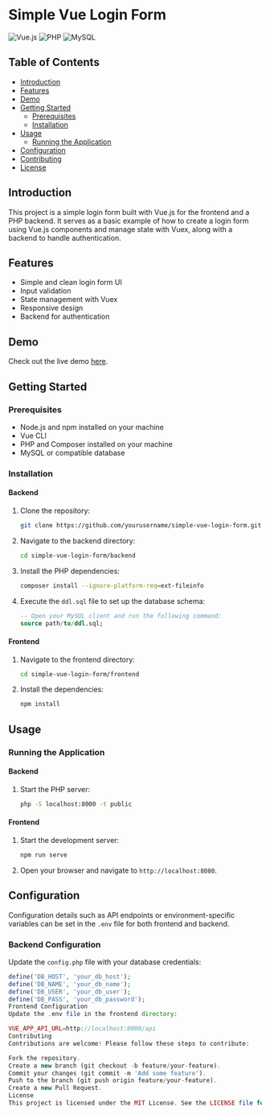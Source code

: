 # Simple Vue Login Form

![Vue.js](https://img.shields.io/badge/Vue.js-35495E?style=for-the-badge&logo=vue.js&logoColor=4FC08D)
![PHP](https://img.shields.io/badge/PHP-777BB4?style=for-the-badge&logo=php&logoColor=white)
![MySQL](https://img.shields.io/badge/MySQL-4479A1?style=for-the-badge&logo=mysql&logoColor=white)

## Table of Contents
- [Introduction](#introduction)
- [Features](#features)
- [Demo](#demo)
- [Getting Started](#getting-started)
  - [Prerequisites](#prerequisites)
  - [Installation](#installation)
- [Usage](#usage)
  - [Running the Application](#running-the-application)
- [Configuration](#configuration)
- [Contributing](#contributing)
- [License](#license)

## Introduction
This project is a simple login form built with Vue.js for the frontend and a PHP backend. It serves as a basic example of how to create a login form using Vue.js components and manage state with Vuex, along with a backend to handle authentication.

## Features
- Simple and clean login form UI
- Input validation
- State management with Vuex
- Responsive design
- Backend for authentication

## Demo
Check out the live demo [here](https://your-demo-link.com).

## Getting Started

### Prerequisites
- Node.js and npm installed on your machine
- Vue CLI
- PHP and Composer installed on your machine
- MySQL or compatible database

### Installation

#### Backend
1. Clone the repository:
    ```bash
    git clone https://github.com/yourusername/simple-vue-login-form.git
    ```
2. Navigate to the backend directory:
    ```bash
    cd simple-vue-login-form/backend
    ```
3. Install the PHP dependencies:
    ```bash
    composer install --ignore-platform-req=ext-fileinfo
    ```
4. Execute the `ddl.sql` file to set up the database schema:
    ```sql
    -- Open your MySQL client and run the following command:
    source path/to/ddl.sql;
    ```

#### Frontend
1. Navigate to the frontend directory:
    ```bash
    cd simple-vue-login-form/frontend
    ```
2. Install the dependencies:
    ```bash
    npm install
    ```

## Usage

### Running the Application

#### Backend
1. Start the PHP server:
    ```bash
    php -S localhost:8000 -t public
    ```

#### Frontend
1. Start the development server:
    ```bash
    npm run serve
    ```
2. Open your browser and navigate to `http://localhost:8080`.

## Configuration
Configuration details such as API endpoints or environment-specific variables can be set in the `.env` file for both frontend and backend.

### Backend Configuration
Update the `config.php` file with your database credentials:

```php
define('DB_HOST', 'your_db_host');
define('DB_NAME', 'your_db_name');
define('DB_USER', 'your_db_user');
define('DB_PASS', 'your_db_password');
Frontend Configuration
Update the .env file in the frontend directory:

VUE_APP_API_URL=http://localhost:8000/api
Contributing
Contributions are welcome! Please follow these steps to contribute:

Fork the repository.
Create a new branch (git checkout -b feature/your-feature).
Commit your changes (git commit -m 'Add some feature').
Push to the branch (git push origin feature/your-feature).
Create a new Pull Request.
License
This project is licensed under the MIT License. See the LICENSE file for details.
